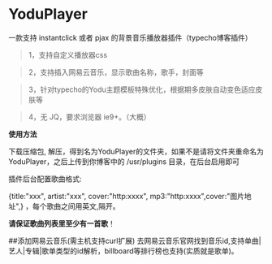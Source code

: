 # YoduPlayer

一款支持 instantclick 或者 pjax 的背景音乐播放器插件（typecho博客插件）

> 1，支持自定义播放器css

> 2，支持插入网易云音乐，显示歌曲名称，歌手，封面等

> 3，针对typecho的Yodu主题模板特殊优化，根据期多皮肤自动变色适应皮肤等

> 4，无 JQ，要求浏览器 ie9+。（大概）


**使用方法**

下载压缩包, 解压，得到名为YoduPlayer的文件夹，如果不是请将文件夹重命名为YoduPlayer，之后上传到你博客中的 /usr/plugins 目录，在后台启用即可

插件后台配置歌曲格式: 

{title:"xxx", artist:"xxx", cover:"http:xxxx", mp3:"http:xxxx",cover:"图片地址",} ，每个歌曲之间用英文,隔开。

**请保证歌曲列表里至少有一首歌**！

##添加网易云音乐(需主机支持curl扩展)
去网易云音乐官网找到音乐id,支持单曲|艺人|专辑|歌单类型的id解析，billboard等排行榜也支持(实质就是歌单)。
